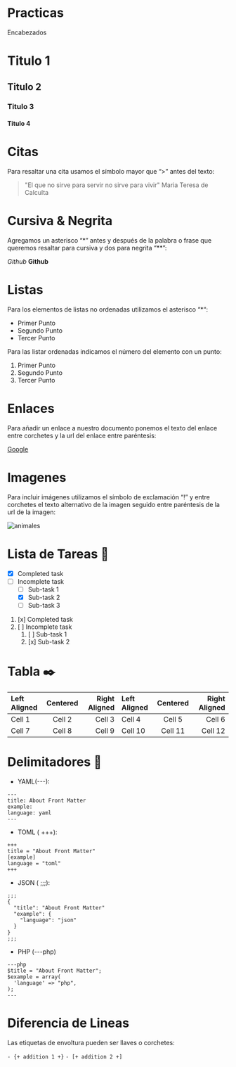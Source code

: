 # Practicas
Encabezados 
# Titulo 1
## Titulo 2
### Titulo 3
#### Titulo 4

# Citas

Para resaltar una cita usamos el símbolo  mayor que “>” antes del texto:

> "El que no sirve para servir no sirve para vivir" Maria Teresa de Calculta 

# Cursiva & Negrita

Agregamos un asterisco  “*” antes y después de la palabra o frase que queremos resaltar para cursiva y dos para negrita “**”:

*Github*
**Github**

# Listas

Para los elementos de listas no ordenadas utilizamos  el asterisco “*“:
* Primer Punto 
* Segundo Punto
* Tercer Punto 

Para las listar ordenadas indicamos el número del elemento con un punto:

1. Primer Punto 
2. Segundo Punto 
3. Tercer Punto 

# Enlaces 

Para añadir un enlace a nuestro documento ponemos el texto del enlace entre corchetes y la url del enlace entre paréntesis:

[Google](https://www.google.com)

# Imagenes 

Para incluir imágenes utilizamos el símbolo de exclamación “!” y entre corchetes el texto alternativo de la imagen seguido entre paréntesis de la url de la imagen:

![animales](https://reviblog.net/wp-content/uploads/2018/06/IMG_20180608_104752.jpg)

# Lista de Tareas  📝

- [x] Completed task
- [ ] Incomplete task
  - [ ] Sub-task 1
  - [x] Sub-task 2
  - [ ] Sub-task 3

1. [x] Completed task
1. [ ] Incomplete task
   1. [ ] Sub-task 1
   1. [x] Sub-task 2

# Tabla ✒️

| Left Aligned | Centered | Right Aligned | Left Aligned | Centered | Right Aligned |
| :---         | :---:    | ---:          | :----------- | :------: | ------------: |
| Cell 1       | Cell 2   | Cell 3        | Cell 4       | Cell 5   | Cell 6        |
| Cell 7       | Cell 8   | Cell 9        | Cell 10      | Cell 11  | Cell 12       |


# Delimitadores :page_facing_up:
* YAML(---):
```
---
title: About Front Matter
example:
language: yaml
---
```
* TOML ( +++):

```
+++
title = "About Front Matter"
[example]
language = "toml"
+++
```

* JSON ( ;;;):

```
;;;
{
  "title": "About Front Matter"
  "example": {
    "language": "json"
  }
}
;;;
```

* PHP (---php)

```
---php
$title = "About Front Matter";
$example = array(
  'language' => "php",
);
---
```

# Diferencia de Lineas 

Las etiquetas de envoltura pueden ser llaves o corchetes:

`- {+ addition 1 +}`
`- [+ addition 2 +]`
